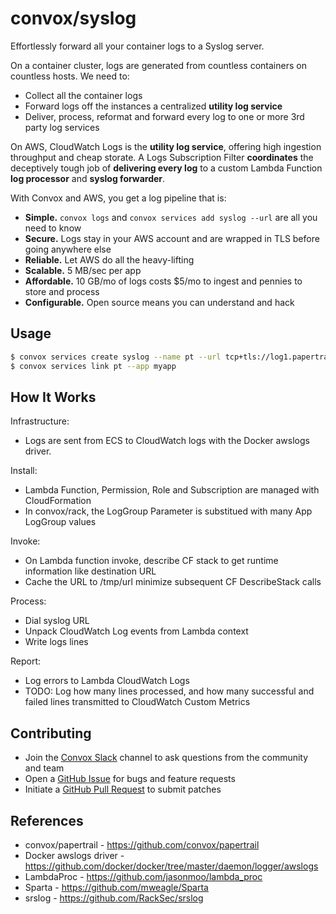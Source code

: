 # convox/syslog

Effortlessly forward all your container logs to a Syslog server.

On a container cluster, logs are generated from countless containers on countless hosts. We need to:

* Collect all the container logs
* Forward logs off the instances a centralized **utility log service**
* Deliver, process, reformat and forward every log to one or more 3rd party log services

On AWS, CloudWatch Logs is the **utility log service**, offering high ingestion throughput and cheap storate. A Logs Subscription Filter **coordinates** the deceptively tough job of **delivering every log** to a custom Lambda Function **log processor** and **syslog forwarder**.

With Convox and AWS, you get a log pipeline that is:

* **Simple.** `convox logs` and `convox services add syslog --url` are all you need to know
* **Secure.** Logs stay in your AWS account and are wrapped in TLS before going anywhere else
* **Reliable.** Let AWS do all the heavy-lifting
* **Scalable.** 5 MB/sec per app
* **Affordable.** 10 GB/mo of logs costs $5/mo to ingest and pennies to store and process
* **Configurable.** Open source means you can understand and hack

## Usage

```bash
$ convox services create syslog --name pt --url tcp+tls://log1.papertrailapp.com:11235
$ convox services link pt --app myapp
```

## How It Works

Infrastructure:

* Logs are sent from ECS to CloudWatch logs with the Docker awslogs driver.

Install:

* Lambda Function, Permission, Role and Subscription are managed with CloudFormation
* In convox/rack, the LogGroup Parameter is substitued with many App LogGroup values

Invoke:

* On Lambda function invoke, describe CF stack to get runtime information like destination URL
* Cache the URL to /tmp/url minimize subsequent CF DescribeStack calls

Process:

* Dial syslog URL
* Unpack CloudWatch Log events from Lambda context
* Write logs lines

Report:

* Log errors to Lambda CloudWatch Logs
* TODO: Log how many lines processed, and how many successful and failed lines transmitted to CloudWatch Custom Metrics

## Contributing

* Join the [Convox Slack](https://invite.convox.com) channel to ask questions from the community and team
* Open a [GitHub Issue](https://github.com/convox/rack/issues/new) for bugs and feature requests
* Initiate a [GitHub Pull Request](https://help.github.com/articles/using-pull-requests/) to submit patches

## References

* convox/papertrail - https://github.com/convox/papertrail
* Docker awslogs driver - https://github.com/docker/docker/tree/master/daemon/logger/awslogs
* LambdaProc - https://github.com/jasonmoo/lambda_proc
* Sparta - https://github.com/mweagle/Sparta
* srslog - https://github.com/RackSec/srslog
